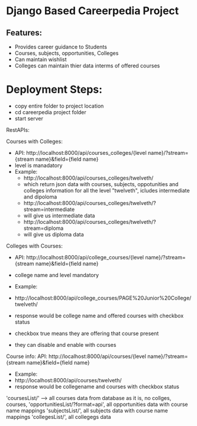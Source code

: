 # Django Based Careerpedia Project


## Features:
- Provides career guidance to Students
- Courses, subjects, opportunities, Colleges
- Can maintain wishlist
- Colleges can maintain thier data interms of offered courses

# Deployment Steps:
- copy entire folder to project location
- cd careerpedia project folder
- start server 


RestAPIs:


Courses with Colleges:

- API: http://localhost:8000/api/courses_colleges/{level name}/?stream={stream name}&field={field name}
- level is manadatory
- Example: 
	- http://localhost:8000/api/courses_colleges/twelveth/
	- which return json data with courses, subjects, oppotunities and colleges information for all the level "twelveth", icludes intermediate and dipoloma
	- http://localhost:8000/api/courses_colleges/twelveth/?stream=intermediate
	- will give us intermediate data
	- http://localhost:8000/api/courses_colleges/twelveth/?stream=diploma
	- will give us diploma data

Colleges with Courses:
- API: http://localhost:8000/api/college_courses/{level name}/?stream={stream name}&field={field name}
- college name and level mandatory

- Example: 
-	http://localhost:8000/api/college_courses/PAGE%20Junior%20College/twelveth/
-   response would be college name and offered courses with checkbox status
-   checkbox true means they are offering that course present
-   they can disable and enable with courses


Course info:
API: http://localhost:8000/api/courses/{level name}/?stream={stream name}&field={field name}

- Example: 
-	http://localhost:8000/api/courses/twelveth/
-   response would be collegename and courses with checkbox status


'coursesList/' --> all courses data from database as it is, no collges, courses,
'opportunitiesList/?format=api', all opportunities data with course name mappings
'subjectsList/', all subjects data with course name mappings
'collegesList/',  all collegegs data


